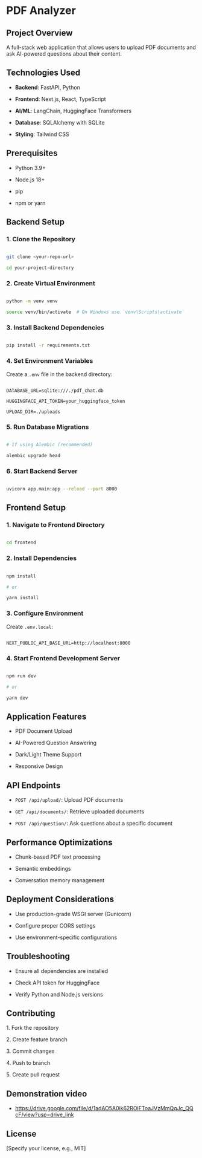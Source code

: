 # PDF Analyzer

## Project Overview

A full-stack web application that allows users to upload PDF documents and ask AI-powered questions about their content.

## Technologies Used

- **Backend**: FastAPI, Python

- **Frontend**: Next.js, React, TypeScript

- **AI/ML**: LangChain, HuggingFace Transformers

- **Database**: SQLAlchemy with SQLite

- **Styling**: Tailwind CSS

## Prerequisites

- Python 3.9+

- Node.js 18+

- pip

- npm or yarn

## Backend Setup

### 1. Clone the Repository

```bash

git clone <your-repo-url>

cd your-project-directory

```

### 2. Create Virtual Environment

```bash

python -m venv venv

source venv/bin/activate  # On Windows use `venv\Scripts\activate`

```

### 3. Install Backend Dependencies

```bash

pip install -r requirements.txt

```

### 4. Set Environment Variables

Create a `.env` file in the backend directory:

```

DATABASE_URL=sqlite:///./pdf_chat.db

HUGGINGFACE_API_TOKEN=your_huggingface_token

UPLOAD_DIR=./uploads

```

### 5. Run Database Migrations

```bash

# If using Alembic (recommended)

alembic upgrade head

```

### 6. Start Backend Server

```bash

uvicorn app.main:app --reload --port 8000

```

## Frontend Setup

### 1. Navigate to Frontend Directory

```bash

cd frontend

```

### 2. Install Dependencies

```bash

npm install

# or

yarn install

```

### 3. Configure Environment

Create `.env.local`:

```

NEXT_PUBLIC_API_BASE_URL=http://localhost:8000

```

### 4. Start Frontend Development Server

```bash

npm run dev

# or

yarn dev

```

## Application Features

- PDF Document Upload

- AI-Powered Question Answering

- Dark/Light Theme Support

- Responsive Design

## API Endpoints

- `POST /api/upload/`: Upload PDF documents

- `GET /api/documents/`: Retrieve uploaded documents

- `POST /api/question/`: Ask questions about a specific document

## Performance Optimizations

- Chunk-based PDF text processing

- Semantic embeddings

- Conversation memory management

## Deployment Considerations

- Use production-grade WSGI server (Gunicorn)

- Configure proper CORS settings

- Use environment-specific configurations

## Troubleshooting

- Ensure all dependencies are installed

- Check API token for HuggingFace

- Verify Python and Node.js versions

## Contributing

1\. Fork the repository

2\. Create feature branch

3\. Commit changes

4\. Push to branch

5\. Create pull request

## Demonstration video 
- https://drive.google.com/file/d/1adAO5A0ik62ROiFToaJVzMmQqJc_QQcF/view?usp=drive_link

## License

[Specify your license, e.g., MIT]
